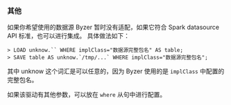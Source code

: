 ### 其他

如果你希望使用的数据源 Byzer 暂时没有适配，如果它符合 Spark datasource API 标准，也可以进行集成。
具体做法如下：

```
> LOAD unknow.`` WHERE implClass="数据源完整包名" AS table;
> SAVE table AS unknow.`/tmp/...` WHERE implClass="数据源完整包名";
```

其中 unknow 这个词汇是可以任意的，因为 Byzer 使用的是 `implClass` 中配置的完整包名。

如果该驱动有其他参数，可以放在 `where` 从句中进行配置。

